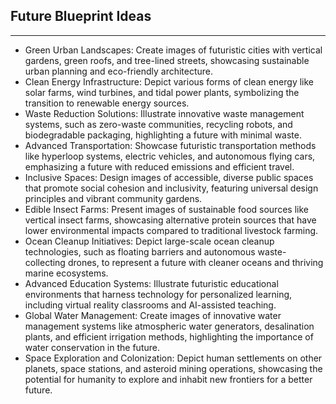 ## Future Blueprint Ideas

---

- Green Urban Landscapes: Create images of futuristic cities with vertical gardens, green roofs, and tree-lined streets, showcasing sustainable urban planning and eco-friendly architecture.
- Clean Energy Infrastructure: Depict various forms of clean energy like solar farms, wind turbines, and tidal power plants, symbolizing the transition to renewable energy sources.
- Waste Reduction Solutions: Illustrate innovative waste management systems, such as zero-waste communities, recycling robots, and biodegradable packaging, highlighting a future with minimal waste.
- Advanced Transportation: Showcase futuristic transportation methods like hyperloop systems, electric vehicles, and autonomous flying cars, emphasizing a future with reduced emissions and efficient travel.
- Inclusive Spaces: Design images of accessible, diverse public spaces that promote social cohesion and inclusivity, featuring universal design principles and vibrant community gardens.
- Edible Insect Farms: Present images of sustainable food sources like vertical insect farms, showcasing alternative protein sources that have lower environmental impacts compared to traditional livestock farming.
- Ocean Cleanup Initiatives: Depict large-scale ocean cleanup technologies, such as floating barriers and autonomous waste-collecting drones, to represent a future with cleaner oceans and thriving marine ecosystems.
- Advanced Education Systems: Illustrate futuristic educational environments that harness technology for personalized learning, including virtual reality classrooms and AI-assisted teaching.
- Global Water Management: Create images of innovative water management systems like atmospheric water generators, desalination plants, and efficient irrigation methods, highlighting the importance of water conservation in the future.
- Space Exploration and Colonization: Depict human settlements on other planets, space stations, and asteroid mining operations, showcasing the potential for humanity to explore and inhabit new frontiers for a better future.